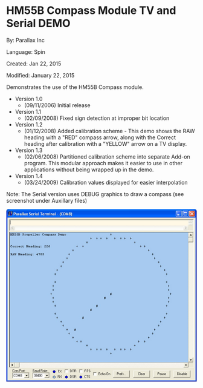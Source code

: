 # HM55B Compass Module TV and Serial DEMO

By: Parallax Inc

Language: Spin

Created: Jan 22, 2015

Modified: January 22, 2015

Demonstrates the use of the HM55B Compass module.

*   Version 1.0
    *   (09/11/2006) Initial release
*   Version 1.1
    *   (02/09/2008) Fixed sign detection at improper bit location
*   Version 1.2
    *   (01/12/2008) Added calibration scheme - This demo shows the RAW heading with a "RED" compass arrow, along with the Correct heading after calibration with a "YELLOW" arrow on a TV display.
*   Version 1.3
    *   (02/06/2008) Partitioned calibration scheme into separate Add-on program. This modular approach makes it easier to use in other applications without being wrapped up in the demo.
*   Version 1.4
    *   (03/24/2009) Calibration values displayed for easier interpolation

Note: The Serial version uses DEBUG graphics to draw a compass (see screenshot under Auxillary files)

![Auxiliary_Files/EXAMPLE.JPG](Auxiliary_Files/EXAMPLE.JPG)
